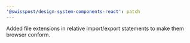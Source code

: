 ```yaml
---
'@swisspost/design-system-components-react': patch
---
```


Added file extensions in relative import/export statements to make them browser conform.
